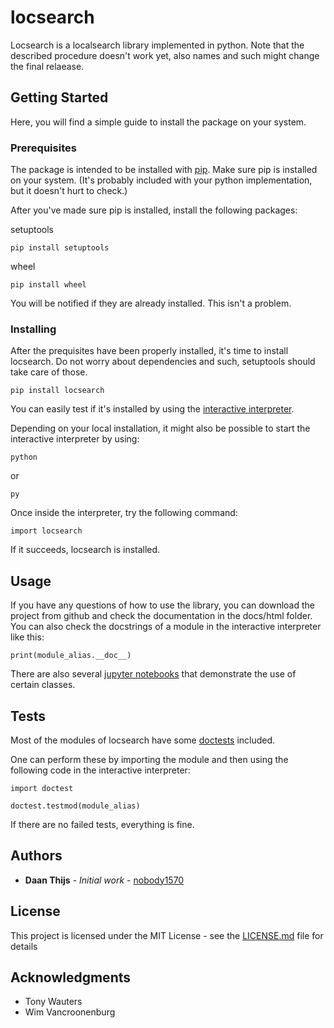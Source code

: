 # locsearch

Locsearch is a localsearch library implemented in python.
Note that the described procedure doesn't work yet, also names and such might change the final relaease.

## Getting Started

Here, you will find a simple guide to install the package on your system.

### Prerequisites

The package is intended to be installed with [pip](https://pip.pypa.io/en/stable/).
Make sure pip is installed on your system. 
(It's probably included with your python implementation, but it doesn't hurt to check.)

After you've made sure pip is installed,
install the following packages:

setuptools

```
pip install setuptools
```

wheel 

```
pip install wheel
```

You will be notified if they are already installed. This isn't a problem.


### Installing

After the prequisites have been properly installed, it's time to install locsearch.
Do not worry about dependencies and such, setuptools should take care of those.

```
pip install locsearch
```

You can easily test if it's installed by using the [interactive interpreter](https://docs.python.org/3/tutorial/interpreter.html#interactive-mode).

Depending on your local installation, it might also be possible to start the interactive interpreter by using:

```
python
```

or

```
py
```

Once inside the interpreter, try the following command:

```
import locsearch
```

If it succeeds, locsearch is installed.

## Usage

If you have any questions of how to use the library, you can download the project from github and check the documentation in the docs/html folder.
You can also check the docstrings of a module in the interactive interpreter like this:

```
print(module_alias.__doc__)
```

There are also several [jupyter notebooks](https://jupyter.org/) that demonstrate the use of certain classes.


## Tests

Most of the modules of locsearch have some [doctests](https://docs.python.org/3/library/doctest.html) included.

One can perform these by importing the module and then using the following code in the interactive interpreter:

```
import doctest

doctest.testmod(module_alias)
```

If there are no failed tests, everything is fine.


## Authors

* **Daan Thijs** - *Initial work* - [nobody1570](https://github.com/nobody1570)

## License

This project is licensed under the MIT License - see the [LICENSE.md](https://github.com/nobody1570/locsearch/blob/master/README.md) file for details

## Acknowledgments

* Tony Wauters
* Wim Vancroonenburg